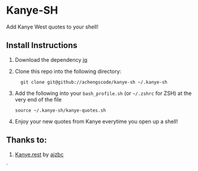 # Kanye-SH

Add Kanye West quotes to your shell!

## Install Instructions
1. Download the dependency [jq](https://stedolan.github.io/jq/)

2. Clone this repo into the following directory:
   ```
     git clone git@github://achengscode/kanye-sh ~/.kanye-sh
   ```
3. Add the following into your `bash_profile.sh` (or `~/.zshrc` for ZSH) at the very end of the file
   ```
   source ~/.kanye-sh/kanye-quotes.sh
   ```
4. Enjoy your new quotes from Kanye everytime you open up a shell!

## Thanks to:
1. [Kanye.rest](https://kanye.rest/) by [ajzbc](https://ajzbc.com/)
   
`
